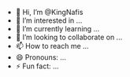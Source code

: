 - 👋 Hi, I’m @KingNafis
- 👀 I’m interested in ...
- 🌱 I’m currently learning ...
- 💞️ I’m looking to collaborate on ...
- 📫 How to reach me ...
- 😄 Pronouns: ...
- ⚡ Fun fact: ...

<!---
KingNafis/KingNafis is a ✨ special ✨ repository because its `README.md` (this file) appears on your GitHub profile.
You can click the Preview link to take a look at your changes.
--->
